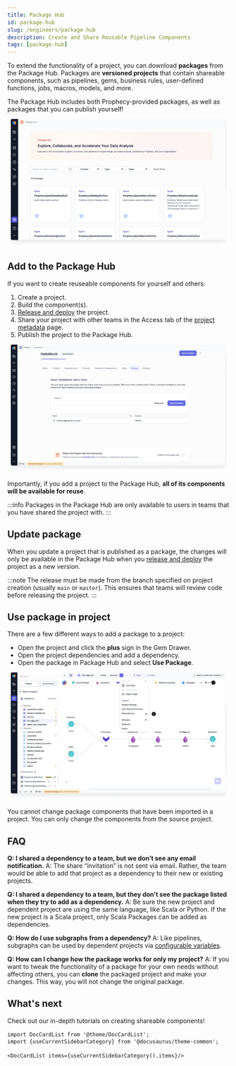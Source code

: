 ```yaml
---
title: Package Hub
id: package-hub
slug: /engineers/package-hub
description: Create and Share Reusable Pipeline Components
tags: [package-hub]
---
```


To extend the functionality of a project, you can download **packages** from the Package Hub. Packages are **versioned projects** that contain shareable components, such as pipelines, gems, business rules, user-defined functions, jobs, macros, models, and more.

The Package Hub includes both Prophecy-provided packages, as well as packages that you can publish yourself!

![Package Hub landing page](img/package-hub.png)

## Add to the Package Hub

If you want to create reuseable components for yourself and others:

1. Create a project.
1. Build the component(s).
1. [Release and deploy](/engineers/deployment) the project.
1. Share your project with other teams in the Access tab of the [project metadata](docs/getting-started/concepts/project.md) page.
1. Publish the project to the Package Hub.

![Publish to Package Hub](img/package-hub-publish.png)

Importantly, if you add a project to the Package Hub, **all of its components will be available for reuse**.

:::info
Packages in the Package Hub are only available to users in teams that you have shared the project with.
:::

## Update package

When you update a project that is published as a package, the changes will only be available in the Package Hub when you [release and deploy](/engineers/deployment) the project as a new version.

:::note
The release must be made from the branch specified on project creation (usually `main` or `master`). This ensures that teams will review code before releasing the project.
:::

## Use package in project

There are a few different ways to add a package to a project:

- Open the project and click the **plus** sign in the Gem Drawer.
- Open the project dependencies and add a dependency.
- Open the package in Package Hub and select **Use Package**.

![Import from Package Hub](img/package-hub-import.png)

You cannot change package components that have been imported in a project. You can only change the components from the source project.

## FAQ

**Q: I shared a dependency to a team, but we don’t see any email notification.**
A: The share “invitation” is not sent via email. Rather, the team would be able to add that project as a dependency to their new or existing projects.

**Q: I shared a dependency to a team, but they don’t see the package listed when they try to add as a dependency.**
A: Be sure the new project and dependent project are using the same language, like Scala or Python. If the new project is a Scala project, only Scala Packages can be added as dependencies.

**Q: How do I use subgraphs from a dependency?**
A: Like pipelines, subgraphs can be used by dependent projects via [configurable variables](/engineers/shareable-subgraphs).

**Q: How can I change how the package works for only my project?** A: If you want to tweak the functionality of a package for your own needs without affecting others, you can **clone** the packaged project and make your changes. This way, you will not change the original package.

## What's next

Check out our in-depth tutorials on creating shareable components!

```mdx-code-block
import DocCardList from '@theme/DocCardList';
import {useCurrentSidebarCategory} from '@docusaurus/theme-common';

<DocCardList items={useCurrentSidebarCategory().items}/>
```
